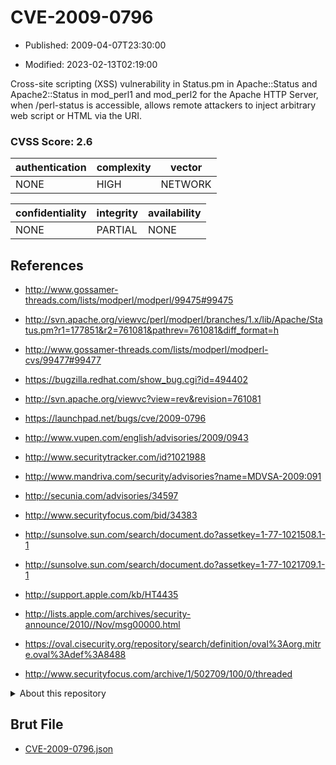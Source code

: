 # CVE-2009-0796

- Published: 2009-04-07T23:30:00

- Modified: 2023-02-13T02:19:00

Cross-site scripting (XSS) vulnerability in Status.pm in Apache::Status and Apache2::Status in mod_perl1 and mod_perl2 for the Apache HTTP Server, when /perl-status is accessible, allows remote attackers to inject arbitrary web script or HTML via the URI.

### CVSS Score: **2.6**

| authentication | complexity | vector |
| --- | --- | --- |
| NONE | HIGH | NETWORK |

| confidentiality | integrity | availability |
| --- | --- | --- |
| NONE | PARTIAL | NONE |

## References

* http://www.gossamer-threads.com/lists/modperl/modperl/99475#99475

* http://svn.apache.org/viewvc/perl/modperl/branches/1.x/lib/Apache/Status.pm?r1=177851&r2=761081&pathrev=761081&diff_format=h

* http://www.gossamer-threads.com/lists/modperl/modperl-cvs/99477#99477

* https://bugzilla.redhat.com/show_bug.cgi?id=494402

* http://svn.apache.org/viewvc?view=rev&revision=761081

* https://launchpad.net/bugs/cve/2009-0796

* http://www.vupen.com/english/advisories/2009/0943

* http://www.securitytracker.com/id?1021988

* http://www.mandriva.com/security/advisories?name=MDVSA-2009:091

* http://secunia.com/advisories/34597

* http://www.securityfocus.com/bid/34383

* http://sunsolve.sun.com/search/document.do?assetkey=1-77-1021508.1-1

* http://sunsolve.sun.com/search/document.do?assetkey=1-77-1021709.1-1

* http://support.apple.com/kb/HT4435

* http://lists.apple.com/archives/security-announce/2010//Nov/msg00000.html

* https://oval.cisecurity.org/repository/search/definition/oval%3Aorg.mitre.oval%3Adef%3A8488

* http://www.securityfocus.com/archive/1/502709/100/0/threaded

<details>
<summary>About this repository</summary> 

  This repository is part of the project [Live Hack CVE](https://github.com/Live-Hack-CVE). Main website can be found [www.live-hack.org](https://www.live-hack.org) 
  
  Made by [Sn0wAlice](https://github.com/Sn0wAlice) for the people that care about security and need to have a feed of the latest CVEs. Hope you enjoy it, don't forget to star the repo and follow me on [Twitter](https://twitter.com/Sn0wAlice) and [Github](https://github.com/Sn0wAlice). And that is my [personnal website](https://www.alice-snow.me/)

  - [Home Page](https://github.com/Live-Hack-CVE)
  - [Framework](https://github.com/Live-Hack-CVE/cve-framework)
  - [CVE database](https://github.com/Live-Hack-CVE/full_database)
  - [Changelog](https://github.com/Live-Hack-CVE/Changelog)
</details>

## Brut File

* [CVE-2009-0796.json](https://raw.githubusercontent.com/Live-Hack-CVE/full_database/main/cves/2009/CVE-2009-0796.json)

